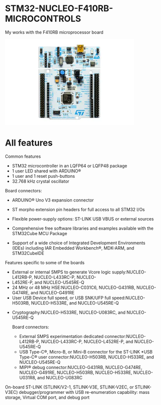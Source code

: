 # STM32-NUCLEO-F410RB-MICROCONTROLS
My works with the F410RB microprocessor board

![Açıklama](image.PF262518.en.feature-description-include-personalized-no-cpn-medium.webp)


# All features
Common features
 + STM32 microcontroller in an LQFP64 or LQFP48 package
 + 1 user LED shared with ARDUINO®
 + 1 user and 1 reset push-buttons
 + 32.768 kHz crystal oscillator

 Board connectors:
   + ARDUINO® Uno V3 expansion connector
   + ST morpho extension pin headers for full access to all STM32 I/Os

+ Flexible power-supply options: ST-LINK USB VBUS or external sources
+ Comprehensive free software libraries and examples available with the STM32Cube MCU Package
+ Support of a wide choice of Integrated Development Environments (IDEs) including IAR Embedded Workbench®, MDK-ARM, and STM32CubeIDE

Features specific to some of the boards
 + External or internal SMPS to generate Vcore logic supply:NUCLEO-L412RB-P, NUCLEO-L433RC-P, NUCLEO- 
 + L452RE-P, and NUCLEO-U545RE-Q
 + 24 MHz or 48 MHz HSE:NUCLEO-C031C6, NUCLEO-G431RB, NUCLEO-G474RE, and NUCLEO-G491RE
 + User USB Device full speed, or USB SNK/UFP full speed:NUCLEO-H503RB, NUCLEO-H533RE, and NUCLEO-U545RE-Q
* Cryptography:NUCLEO-H533RE, NUCLEO-U083RC, and NUCLEO-U545RE-Q

  Board connectors:
    * External SMPS experimentation dedicated connector:NUCLEO-L412RB-P, NUCLEO-L433RC-P, NUCLEO-L452RE-P, 
     and NUCLEO-U545RE-Q
    * USB Type-C®, Micro-B, or Mini-B connector for the ST-LINK
    *USB Type-C® user connector:NUCLEO-H503RB, NUCLEO-H533RE, and NUCLEO-U545RE-Q
    * MIPI® debug connector:NUCLEO-G431RB, NUCLEO-G474RE, NUCLEO-G491RE, NUCLEO-H503RB, NUCLEO-H533RE, 
     NUCLEO-U031R8, and NUCLEO-U083RC

On-board ST-LINK (STLINK/V2-1, STLINK-V3E, STLINK-V2EC, or STLINK-V3EC) debugger/programmer with USB re-enumeration capability: mass storage, Virtual COM port, and debug port
